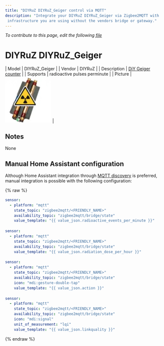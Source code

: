 ```yaml
---
title: "DIYRuZ DIYRuZ_Geiger control via MQTT"
description: "Integrate your DIYRuZ DIYRuZ_Geiger via Zigbee2MQTT with whatever smart home
 infrastructure you are using without the vendors bridge or gateway."
---
```


*To contribute to this page, edit the following
[file](https://github.com/Koenkk/zigbee2mqtt.io/blob/master/docs/devices/DIYRuZ_Geiger.md)*

# DIYRuZ DIYRuZ_Geiger

| Model | DIYRuZ_Geiger  |
| Vendor  | DIYRuZ  |
| Description | [DiY Geiger counter](https://modkam.ru/?p=1591) |
| Supports | radioactive pulses perminute |
| Picture | ![DIYRuZ DIYRuZ_Geiger](../images/devices/DIYRuZ_Geiger.jpg) |

## Notes

None

## Manual Home Assistant configuration
Although Home Assistant integration through [MQTT discovery](../integration/home_assistant) is preferred,
manual integration is possible with the following configuration:


{% raw %}
```yaml
sensor:
  - platform: "mqtt"
    state_topic: "zigbee2mqtt/<FRIENDLY_NAME>"
    availability_topic: "zigbee2mqtt/bridge/state"
    value_template: "{{ value_json.radioactive_events_per_minute }}"

sensor:
  - platform: "mqtt"
    state_topic: "zigbee2mqtt/<FRIENDLY_NAME>"
    availability_topic: "zigbee2mqtt/bridge/state"
    value_template: "{{ value_json.radiation_dose_per_hour }}"

sensor:
  - platform: "mqtt"
    state_topic: "zigbee2mqtt/<FRIENDLY_NAME>"
    availability_topic: "zigbee2mqtt/bridge/state"
    icon: "mdi:gesture-double-tap"
    value_template: "{{ value_json.action }}"

sensor:
  - platform: "mqtt"
    state_topic: "zigbee2mqtt/<FRIENDLY_NAME>"
    availability_topic: "zigbee2mqtt/bridge/state"
    icon: "mdi:signal"
    unit_of_measurement: "lqi"
    value_template: "{{ value_json.linkquality }}"
```
{% endraw %}


